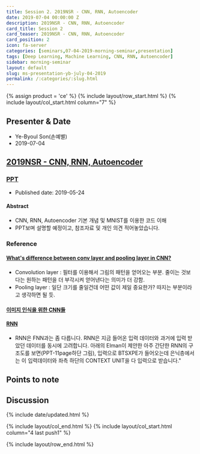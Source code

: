 ```yaml
---
title: Session 2. 2019NSR - CNN, RNN, Autoencoder
date: 2019-07-04 00:00:00 Z
description: 2019NSR - CNN, RNN, Autoencoder
card_title: Session 2
card_teaser: 2019NSR - CNN, RNN, Autoencoder
card_position: 2
icon: fa-server
categories: [seminars,07-04-2019-morning-seminar,presentation]
tags: [Deep Learning, Machine Learning, CNN, RNN, Autoencoder]
sidebar: morning-seminar
layout: default
slug: ms-presentation-yb-july-04-2019
permalink: /:categories/:slug.html
---
```


{% assign product = 'ce' %}
{% include layout/row_start.html %}
{% include layout/col_start.html column="7" %}

## Presenter & Date
+ Ye-Byoul Son(손예별)
+ 2019-07-04

## [2019NSR - CNN, RNN, Autoencoder](https://inhaucs.github.io/seminars/07-01-2019-morning-seminar/presentation/ms-presentation-yb-july-04-2019.html)

### [PPT](https://github.com/inhaucs/inhaucs.github.io/blob/master/assets/img/byoul/2019/20190524_NSR_PPT.pdf)
+ Published date: 2019-05-24

#### Abstract
+ CNN, RNN, Autoencoder 기본 개념 및 MNIST를 이용한 코드 이해
+ PPT보며 설명할 예정이고, 참조자료 및 개인 의견 적어놓았습니다.

### Reference
#### [What's difference between conv layer and pooling layer in CNN?](https://stackoverflow.com/questions/43485361/whats-the-difference-between-conv-layer-and-pooling-layer-in-cnn)
+ Convolution layer : 필터를 이용해서 그림의 패턴을 얻어오는 부분. 줄이는 것보다는 원하는 패턴을 더 부각시켜 얻어낸다는 의미가 더 강함.
+ Pooling layer : 일단 크기를 줄일건데 어떤 값이 제일 중요한가? 따지는 부분이라고 생각하면 될 듯.

#### [이미지 인식을 위한 CNN들](http://aikorea.org/cs231n/convolutional-networks/)

#### [RNN](https://skymind.ai/kr/wiki/lstm)
+ RNN은 FNN과는 좀 다릅니다. RNN은 지금 들어온 입력 데이터와 과거에 입력 받았던 데이터를 동시에 고려합니다. 아래의 Elman이 제안한 아주 간단한 RNN의 구조도를 보면(PPT-11page하단 그림), 입력으로 BTSXPE가 들어오는데 은닉층에서는 이 입력데이터와 좌측 하단의 CONTEXT UNIT을 다 입력으로 받습니다."

## Points to note

## Discussion


{% include date/updated.html %}

{% include layout/col_end.html %}
{% include layout/col_start.html column="4 last push1" %}

{% include layout/row_end.html %}
